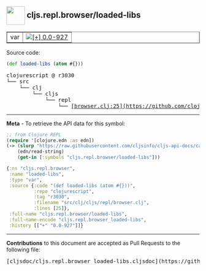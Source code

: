 ## <img width="48px" valign="middle" src="http://i.imgur.com/Hi20huC.png"> cljs.repl.browser/loaded-libs

 <table border="1">
<tr>

<td>var</td>
<td><a href="https://github.com/cljsinfo/cljs-api-docs/tree/0.0-927"><img valign="middle" alt="[+] 0.0-927" src="https://img.shields.io/badge/+-0.0--927-lightgrey.svg"></a> </td>
</tr>
</table>






Source code:

```clj
(def loaded-libs (atom #{}))
```

 <pre>
clojurescript @ r3030
└── src
    └── clj
        └── cljs
            └── repl
                └── <ins>[browser.clj:25](https://github.com/clojure/clojurescript/blob/r3030/src/clj/cljs/repl/browser.clj#L25)</ins>
</pre>


---

__Meta__ - To retrieve the API data for this symbol:

```clj
;; from Clojure REPL
(require '[clojure.edn :as edn])
(-> (slurp "https://raw.githubusercontent.com/cljsinfo/cljs-api-docs/catalog/cljs-api.edn")
    (edn/read-string)
    (get-in [:symbols "cljs.repl.browser/loaded-libs"]))
```

```clj
{:ns "cljs.repl.browser",
 :name "loaded-libs",
 :type "var",
 :source {:code "(def loaded-libs (atom #{}))",
          :repo "clojurescript",
          :tag "r3030",
          :filename "src/clj/cljs/repl/browser.clj",
          :lines [25]},
 :full-name "cljs.repl.browser/loaded-libs",
 :full-name-encode "cljs.repl.browser_loaded-libs",
 :history [["+" "0.0-927"]]}

```

---

__Contributions__ to this document are accepted as Pull Requests to the following file:

 <pre>
[cljsdoc/cljs.repl.browser_loaded-libs.cljsdoc](https://github.com/cljsinfo/cljs-api-docs/blob/master/cljsdoc/cljs.repl.browser_loaded-libs.cljsdoc)
</pre>

